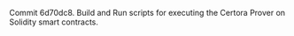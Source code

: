 Commit 6d70dc8.                    Build and Run scripts for executing the Certora Prover on Solidity smart contracts.